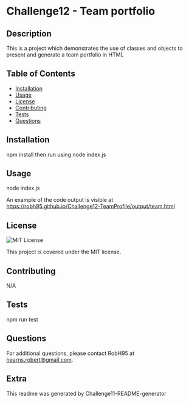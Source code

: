 
# Challenge12 - Team portfolio

## Description

This is a project which demonstrates the use of classes and objects to present and generate a team portfolio in HTML

## Table of Contents

- [Installation](#installation)
- [Usage](#usage)
- [License](#license)
- [Contributing](#contributing)
- [Tests](#tests)
- [Questions](#questions)

## Installation

npm install then run using node index.js 

## Usage

node index.js

An example of the code output is visible at https://robh95.github.io/Challenge12-TeamProfile/output/team.html 

## License

![MIT License](https://img.shields.io/badge/License-MIT-blue.svg)

This project is covered under the MIT license.

## Contributing

N/A

## Tests

npm run test

## Questions

For additional questions, please contact RobH95 at hearns.robert@gmail.com.


## Extra

This readme was generated by Challenge11-README-generator